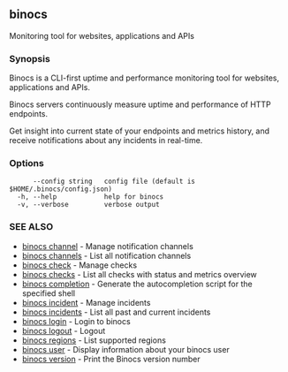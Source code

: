 ## binocs

Monitoring tool for websites, applications and APIs

### Synopsis


Binocs is a CLI-first uptime and performance monitoring tool for websites, applications and APIs.

Binocs servers continuously measure uptime and performance of HTTP endpoints. 

Get insight into current state of your endpoints and metrics history, and receive notifications about any incidents in real-time.



### Options

```
      --config string   config file (default is $HOME/.binocs/config.json)
  -h, --help            help for binocs
  -v, --verbose         verbose output
```

### SEE ALSO

* [binocs channel](binocs_channel.md)	 - Manage notification channels
* [binocs channels](binocs_channels.md)	 - List all notification channels
* [binocs check](binocs_check.md)	 - Manage checks
* [binocs checks](binocs_checks.md)	 - List all checks with status and metrics overview
* [binocs completion](binocs_completion.md)	 - Generate the autocompletion script for the specified shell
* [binocs incident](binocs_incident.md)	 - Manage incidents
* [binocs incidents](binocs_incidents.md)	 - List all past and current incidents
* [binocs login](binocs_login.md)	 - Login to binocs
* [binocs logout](binocs_logout.md)	 - Logout
* [binocs regions](binocs_regions.md)	 - List supported regions
* [binocs user](binocs_user.md)	 - Display information about your binocs user
* [binocs version](binocs_version.md)	 - Print the Binocs version number

